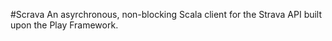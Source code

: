 #Scrava
An asyrchronous, non-blocking  Scala client for the Strava API built upon the Play Framework.
